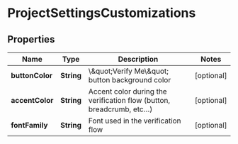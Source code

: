 # ProjectSettingsCustomizations

## Properties
Name | Type | Description | Notes
------------ | ------------- | ------------- | -------------
**buttonColor** | **String** | \\\&quot;Verify Me\\\&quot; button background color |  [optional]
**accentColor** | **String** | Accent color during the verification flow (button, breadcrumb, etc…) |  [optional]
**fontFamily** | **String** | Font used in the verification flow |  [optional]
